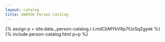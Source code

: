 ```yaml
---
layout: catalog
title: SWERIK Person Catalog
---
```

{% assign p = site.data._person-catalog.i-LmdCbMYkV8p7fJzSqZgyek %}
{% include person-catalog.html p=p %}

